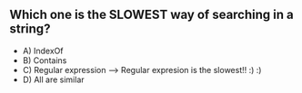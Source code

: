 ## Which one is the SLOWEST way of searching in a string?

- A) IndexOf
- B) Contains
- C) Regular expression --> Regular expresion is the slowest!! :) :)
- D) All are similar